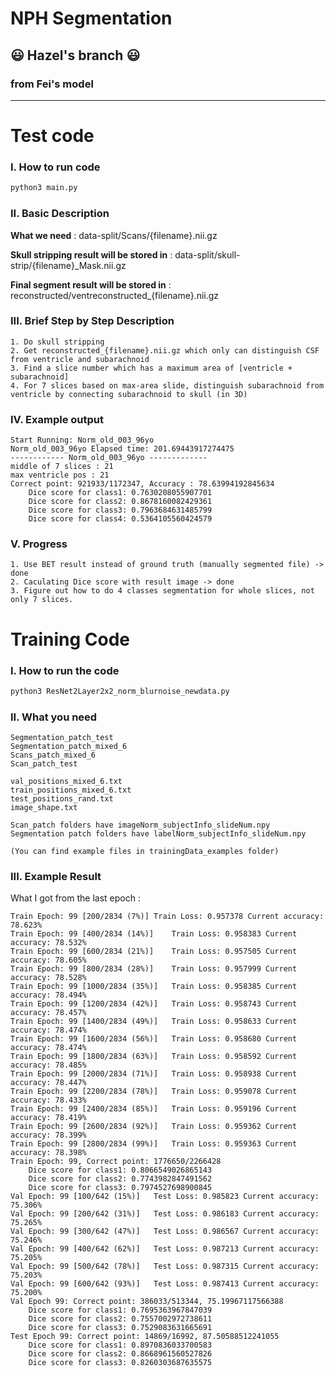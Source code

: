 # NPH Segmentation
## 😃 Hazel's branch 😃
### from Fei's model
---

# Test code
### I. How to run code

```python
python3 main.py
```

### II. Basic Description 

**What we need** : data-split/Scans/{filename}.nii.gz

**Skull stripping result will be stored in** : data-split/skull-strip/{filename}_Mask.nii.gz

**Final segment result will be stored in** : reconstructed/ventreconstructed_{filename}.nii.gz


### III. Brief Step by Step Description

```
1. Do skull stripping 
2. Get reconstructed_{filename}.nii.gz which only can distinguish CSF from ventricle and subarachnoid
3. Find a slice number which has a maximum area of [ventricle + subarachnoid]
4. For 7 slices based on max-area slide, distinguish subarachnoid from ventricle by connecting subarachnoid to skull (in 3D)
```
### IV. Example output
```
Start Running: Norm_old_003_96yo
Norm_old_003_96yo Elapsed time: 201.69443917274475
------------ Norm_old_003_96yo -------------
middle of 7 slices : 21
max ventricle pos : 21
Correct point: 921933/1172347, Accuracy : 78.63994192845634
    Dice score for class1: 0.7630208055907701
    Dice score for class2: 0.8678160082429361
    Dice score for class3: 0.7963684631485799
    Dice score for class4: 0.5364105560424579

```

### V. Progress

```
1. Use BET result instead of ground truth (manually segmented file) -> done
2. Caculating Dice score with result image -> done
3. Figure out how to do 4 classes segmentation for whole slices, not only 7 slices.
```

# Training Code
### I. How to run the code
```python
python3 ResNet2Layer2x2_norm_blurnoise_newdata.py
```

### II. What you need
```
Segmentation_patch_test
Segmentation_patch_mixed_6
Scans_patch_mixed_6
Scan_patch_test

val_positions_mixed_6.txt
train_positions_mixed_6.txt
test_positions_rand.txt
image_shape.txt

Scan_patch folders have imageNorm_subjectInfo_slideNum.npy
Segmentation patch folders have labelNorm_subjectInfo_slideNum.npy

(You can find example files in trainingData_examples folder)
```
### III. Example Result 
What I got from the last epoch :
```
Train Epoch: 99 [200/2834 (7%)]	Train Loss: 0.957378 Current accuracy: 78.623% 
Train Epoch: 99 [400/2834 (14%)]	Train Loss: 0.958383 Current accuracy: 78.532% 
Train Epoch: 99 [600/2834 (21%)]	Train Loss: 0.957505 Current accuracy: 78.605% 
Train Epoch: 99 [800/2834 (28%)]	Train Loss: 0.957999 Current accuracy: 78.528% 
Train Epoch: 99 [1000/2834 (35%)]	Train Loss: 0.958385 Current accuracy: 78.494% 
Train Epoch: 99 [1200/2834 (42%)]	Train Loss: 0.958743 Current accuracy: 78.457% 
Train Epoch: 99 [1400/2834 (49%)]	Train Loss: 0.958633 Current accuracy: 78.474% 
Train Epoch: 99 [1600/2834 (56%)]	Train Loss: 0.958680 Current accuracy: 78.474% 
Train Epoch: 99 [1800/2834 (63%)]	Train Loss: 0.958592 Current accuracy: 78.485% 
Train Epoch: 99 [2000/2834 (71%)]	Train Loss: 0.958938 Current accuracy: 78.447% 
Train Epoch: 99 [2200/2834 (78%)]	Train Loss: 0.959078 Current accuracy: 78.433% 
Train Epoch: 99 [2400/2834 (85%)]	Train Loss: 0.959196 Current accuracy: 78.419% 
Train Epoch: 99 [2600/2834 (92%)]	Train Loss: 0.959362 Current accuracy: 78.399% 
Train Epoch: 99 [2800/2834 (99%)]	Train Loss: 0.959363 Current accuracy: 78.398% 
Train Epoch: 99, Correct point: 1776650/2266428
    Dice score for class1: 0.8066549026865143
    Dice score for class2: 0.7743982847491562
    Dice score for class3: 0.7974527698900845
Val Epoch: 99 [100/642 (15%)]	Test Loss: 0.985823 Current accuracy: 75.306%
Val Epoch: 99 [200/642 (31%)]	Test Loss: 0.986183 Current accuracy: 75.265%
Val Epoch: 99 [300/642 (47%)]	Test Loss: 0.986567 Current accuracy: 75.246%
Val Epoch: 99 [400/642 (62%)]	Test Loss: 0.987213 Current accuracy: 75.205%
Val Epoch: 99 [500/642 (78%)]	Test Loss: 0.987315 Current accuracy: 75.203%
Val Epoch: 99 [600/642 (93%)]	Test Loss: 0.987413 Current accuracy: 75.200%
Val Epoch 99: Correct point: 386033/513344, 75.19967117566388
    Dice score for class1: 0.7695363967847039
    Dice score for class2: 0.7557002972738611
    Dice score for class3: 0.7529083631665691
Test Epoch 99: Correct point: 14869/16992, 87.50588512241055
    Dice score for class1: 0.8970836033700583
    Dice score for class2: 0.8668961560527826
    Dice score for class3: 0.8260303687635575
```
